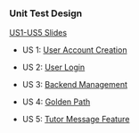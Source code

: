 ### Unit Test Design

[US1-US5 Slides](https://docs.google.com/presentation/d/10rW0CXNZPMg12BM_dCXN-AyuF40ADuTala_mwoy0ER8/edit?usp=sharing)

- US 1: [User Account Creation](https://docs.google.com/presentation/d/1AjdY1Ye-99jl34Qge3h7gMvPB2JqvkvSh69zegza474/edit?usp=sharing)
  
- US 2: [User Login](https://docs.google.com/presentation/d/1nTUqH3gfPpduTxE3a2kd6xaBSQepGvL0RWL521FMwm4/edit?usp=sharing)
  
- US 3: [Backend Management]()
  
- US 4: [Golden Path](<https://docs.google.com/presentation/d/1gCjbaivWLsyFKjhsxxgSe_2ukSdAdT-xTRTzZSVQFXs/edit?usp=sharing>)
  
- US 5: [Tutor Message Feature](https://docs.google.com/presentation/d/1G1PpX6ltMEEIiXSU843XJ9Np8aJkgq-45YDdw8B8uss/edit?usp=sharing)
